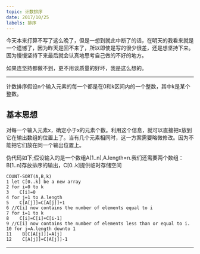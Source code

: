```yaml
---
topic: 计数排序
date: 2017/10/25
labels: 排序
---
```

今天本来打算不写了这么晚了，但是一想到就此中断了的话，在明天的我看来就是一个遗憾了，因为昨天是回不来了，所以即使是写的很少很差，还是想坚持下来。因为慢慢坚持下来最后就会认真地思考自己做的不好的地方。

如果连坚持都做不到，更不用谈质量的好坏，我是这么想的。

---
计数排序假设n个输入元素的每一个都是在0和k区间内的一个整数，其中k是某个整数。

## 基本思想
对每一个输入元素x，确定小于x的元素个数。利用这个信息，就可以直接把x放到它在输出数组的位置上了。当有几个元素相同时，这一方案需要略微修改。因为不能把它们放在同一个输出位置上。

伪代码如下;假设输入的是一个数组A[1..n],A.length=n.我们还需要两个数组：B[1..n]存放排序的输出，C[0..k]提供临时存储空间

```
COUNT-SORT(A,B,k)
1 let C[0..k] be a new array
2 for i=0 to k
3    C[i]=0
4 for j=1 to A.length
5    C[A[j]]=C[A[j]]+1
6 //C[i] now contains the number of elements equal to i
7 for i=1 to k
8    C[i]=C[i]+C[i-1]
9 //C[i] now contains the number of elements less than or equal to i.
10 for j=A.length downto 1
11    B[C[A[j]]]=A[j]
12    C[A[j]]=C[A[j]]-1
```
---
